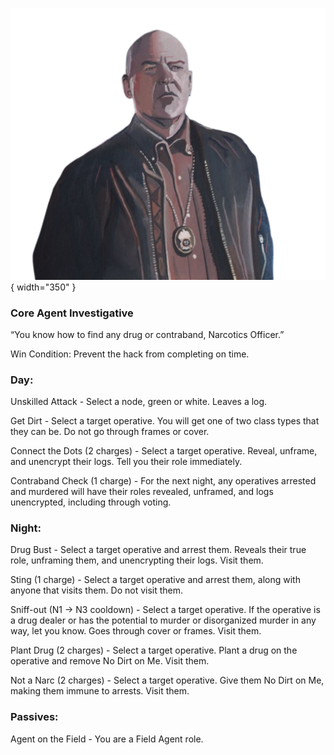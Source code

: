 ![narcoticsofficer.png](Images/narcoticsofficer.png){ width="350" }

### **Core Agent Investigative**

“You know how to find any drug or contraband, Narcotics Officer.”

Win Condition: Prevent the hack from completing on time.

### **Day:**

Unskilled Attack - Select a node, green or white. Leaves a log.

Get Dirt - Select a target operative. You will get one of two class types that they can be. Do not go through frames or cover.

Connect the Dots (2 charges) - Select a target operative. Reveal, unframe, and unencrypt their logs. Tell you their role immediately.

Contraband Check (1 charge) - For the next night, any operatives arrested and murdered will have their roles revealed, unframed, and logs unencrypted, including through voting.

### **Night:**

Drug Bust - Select a target operative and arrest them. Reveals their true role, unframing them, and unencrypting their logs. Visit them.

Sting (1 charge) - Select a target operative and arrest them, along with anyone that visits them. Do not visit them.

Sniff-out (N1 -> N3 cooldown) - Select a target operative. If the operative is a drug dealer or has the potential to murder or disorganized murder in any way, let you know. Goes through cover or frames. Visit them.

Plant Drug (2 charges) - Select a target operative. Plant a drug on the operative and remove No Dirt on Me. Visit them.

Not a Narc (2 charges) - Select a target operative. Give them No Dirt on Me, making them immune to arrests. Visit them.

### **Passives:**

Agent on the Field - You are a Field Agent role.